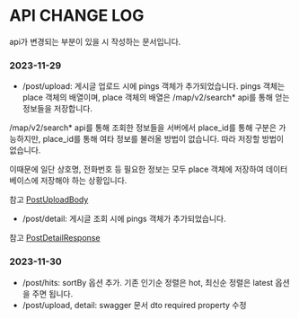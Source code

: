 # API CHANGE LOG

api가 변경되는 부분이 있을 시 작성하는 문서입니다.

### 2023-11-29
- /post/upload: 게시글 업로드 시에 pings 객체가 추가되었습니다.
pings 객체는 place 객체의 배열이며, place 객체의 배열은
/map/v2/search* api를 통해 얻는 정보들을 저장합니다.

/map/v2/search* api를 통해 조회한 정보들을 서버에서 place_id를 통해 구분은 가능하지만, place_id를 통해 여타 정보를 불러올 방법이 없습니다.
따라 저장할 방법이 없습니다.

이때문에 일단 상호명, 전화번호 등 필요한 정보는 모두 place 객체에 저장하여 데이터베이스에 저장해야 하는 상황입니다.

참고 [PostUploadBody](./src/post/post.upload.body.dto.ts)

- /post/detail: 게시글 조회 시에 pings 객체가 추가되었습니다.

참고 [PostDetailResponse](./src/post/post.detail.response.dto.ts)

### 2023-11-30
- /post/hits: sortBy 옵션 추가. 기존 인기순 정렬은 hot, 최신순 정렬은 latest 옵션을 주면 됩니다.
- /post/upload, detail: swagger 문서 dto required property 수정